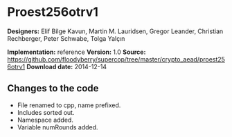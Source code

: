 # Proest256otrv1

**Designers:** Elif Bilge Kavun, Martin M. Lauridsen, Gregor Leander, Christian Rechberger, Peter Schwabe, Tolga Yalçın

**Implementation:** reference
**Version:** 1.0
**Source:** https://github.com/floodyberry/supercop/tree/master/crypto_aead/proest256otrv1
**Download date:** 2014-12-14

## Changes to the code

* File renamed to cpp, name prefixed.
* Includes sorted out.
* Namespace added.
* Variable numRounds added.
